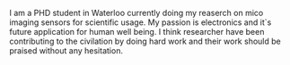 I am a PHD student in Waterloo currently doing my reaserch on mico imaging sensors for scientific usage. My passion is electronics and it`s future application for human well being. I think researcher have been contributing to the civilation by doing hard work and their work should be praised without any hesitation.
